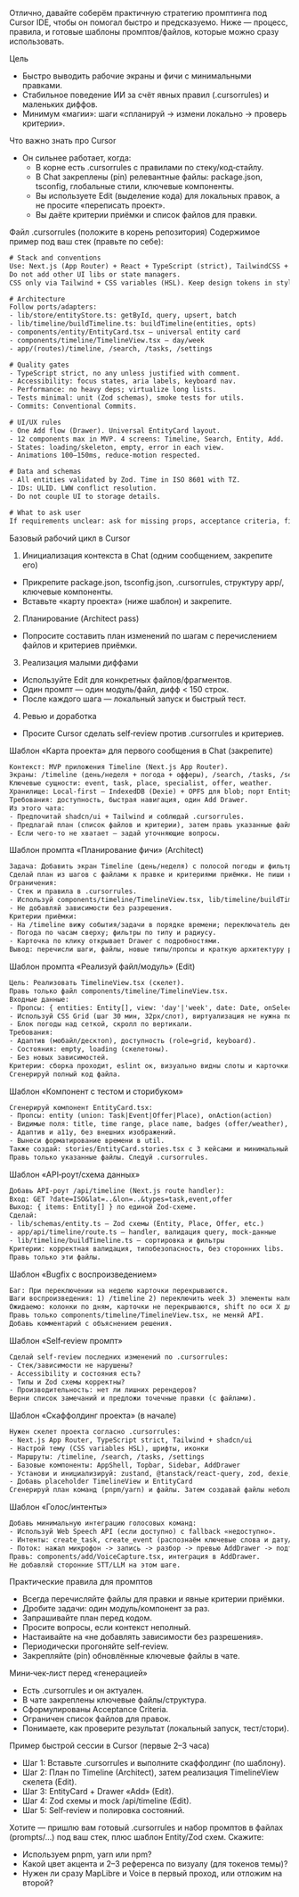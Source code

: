 Отлично, давайте соберём практичную стратегию промптинга под Cursor IDE, чтобы он помогал быстро и предсказуемо. Ниже — процесс, правила, и готовые шаблоны промптов/файлов, которые можно сразу использовать.

Цель
- Быстро выводить рабочие экраны и фичи с минимальными правками.
- Стабильное поведение ИИ за счёт явных правил (.cursorrules) и маленьких диффов.
- Минимум «магии»: шаги «спланируй → измени локально → проверь критерии».

Что важно знать про Cursor
- Он сильнее работает, когда:
  - В корне есть .cursorrules с правилами по стеку/код‑стайлу.
  - В Chat закреплены (pin) релевантные файлы: package.json, tsconfig, глобальные стили, ключевые компоненты.
  - Вы используете Edit (выделение кода) для локальных правок, а не просите «переписать проект».
  - Вы даёте критерии приёмки и список файлов для правки.

Файл .cursorrules (положите в корень репозитория)
Содержимое пример под ваш стек (правьте по себе):
```txt
# Stack and conventions
Use: Next.js (App Router) + React + TypeScript (strict), TailwindCSS + shadcn/ui (Radix), Zustand, TanStack Query, Zod, date-fns-tz, Dexie (IndexedDB) + OPFS for blobs, MapLibre GL, Umami analytics.
Do not add other UI libs or state managers.
CSS only via Tailwind + CSS variables (HSL). Keep design tokens in styles/globals.css.

# Architecture
Follow ports/adapters:
- lib/store/entityStore.ts: getById, query, upsert, batch
- lib/timeline/buildTimeline.ts: buildTimeline(entities, opts)
- components/entity/EntityCard.tsx — universal entity card
- components/timeline/TimelineView.tsx — day/week
- app/(routes)/timeline, /search, /tasks, /settings

# Quality gates
- TypeScript strict, no any unless justified with comment.
- Accessibility: focus states, aria labels, keyboard nav.
- Performance: no heavy deps; virtualize long lists.
- Tests minimal: unit (Zod schemas), smoke tests for utils.
- Commits: Conventional Commits.

# UI/UX rules
- One Add flow (Drawer). Universal EntityCard layout.
- 12 components max in MVP. 4 screens: Timeline, Search, Entity, Add.
- States: loading/skeleton, empty, error in each view.
- Animations 100–150ms, reduce-motion respected.

# Data and schemas
- All entities validated by Zod. Time in ISO 8601 with TZ.
- IDs: ULID. LWW conflict resolution.
- Do not couple UI to storage details.

# What to ask user
If requirements unclear: ask for missing props, acceptance criteria, file paths. Never invent APIs.
```

Базовый рабочий цикл в Cursor
1) Инициализация контекста в Chat (одним сообщением, закрепите его)
- Прикрепите package.json, tsconfig.json, .cursorrules, структуру app/, ключевые компоненты.
- Вставьте «карту проекта» (ниже шаблон) и закрепите.

2) Планирование (Architect pass)
- Попросите составить план изменений по шагам с перечислением файлов и критериев приёмки.

3) Реализация малыми диффами
- Используйте Edit для конкретных файлов/фрагментов.
- Один промпт — один модуль/файл, дифф < 150 строк.
- После каждого шага — локальный запуск и быстрый тест.

4) Ревью и доработка
- Просите Cursor сделать self‑review против .cursorrules и критериев.

Шаблон «Карта проекта» для первого сообщения в Chat (закрепите)
```txt
Контекст: MVP приложения Timeline (Next.js App Router).
Экраны: /timeline (день/неделя + погода + офферы), /search, /tasks, /settings.
Ключевые сущности: event, task, place, specialist, offer, weather.
Хранилище: Local-first — IndexedDB (Dexie) + OPFS для blob; порт EntityStore скрывает детали.
Требования: доступность, быстрая навигация, один Add Drawer.
Из этого чата: 
- Предпочитай shadcn/ui + Tailwind и соблюдай .cursorrules.
- Предлагай план (список файлов и критерии), затем правь указанные файлы.
- Если чего-то не хватает — задай уточняющие вопросы.
```

Шаблон промпта «Планирование фичи» (Architect)
```txt
Задача: Добавить экран Timeline (день/неделя) с полосой погоды и фильтрами.
Сделай план из шагов с файлами к правке и критериями приёмки. Не пиши код пока.
Ограничения: 
- Стек и правила в .cursorrules. 
- Используй components/timeline/TimelineView.tsx, lib/timeline/buildTimeline.ts, components/entity/EntityCard.tsx. 
- Не добавляй зависимости без разрешения.
Критерии приёмки:
- На /timeline вижу события/задачи в порядке времени; переключатель день/неделя.
- Погода по часам сверху; фильтры по типу и радиусу.
- Карточка по клику открывает Drawer с подробностями.
Вывод: перечисли шаги, файлы, новые типы/пропсы и краткую архитектуру рендера.
```

Шаблон промпта «Реализуй файл/модуль» (Edit)
```txt
Цель: Реализовать TimelineView.tsx (скелет).
Правь только файл components/timeline/TimelineView.tsx.
Входные данные:
- Пропсы: { entities: Entity[], view: 'day'|'week', date: Date, onSelect(entityId) }
- Используй CSS Grid (шаг 30 мин, 32px/слот), виртуализация не нужна пока.
- Блок погоды над сеткой, скролл по вертикали.
Требования:
- Адаптив (мобайл/десктоп), доступность (role=grid, keyboard).
- Состояния: empty, loading (скелетоны).
- Без новых зависимостей.
Критерии: сборка проходит, eslint ок, визуально видны слоты и карточки.
Сгенерируй полный код файла.
```

Шаблон «Компонент с тестом и сторибуком»
```txt
Сгенерируй компонент EntityCard.tsx:
- Пропсы: entity (union: Task|Event|Offer|Place), onAction(action)
- Видимые поля: title, time range, place name, badges (offer/weather), действия (Add, Route, Copy promo)
- Адаптив и a11y, без внешних изображений.
- Вынеси форматирование времени в util.
Также создай: stories/EntityCard.stories.tsx с 3 кейсами и минимальный тест utils/timeRange.test.ts.
Правь только указанные файлы. Следуй .cursorrules.
```

Шаблон «API‑роут/схема данных»
```txt
Добавь API-роут /api/timeline (Next.js route handler):
Вход: GET ?date=ISO&lat=..&lon=..&types=task,event,offer
Выход: { items: Entity[] } по единой Zod-схеме.
Сделай:
- lib/schemas/entity.ts — Zod схемы (Entity, Place, Offer, etc.)
- app/api/timeline/route.ts — handler, валидация query, mock-данные
- lib/timeline/buildTimeline.ts — сортировка и фильтры
Критерии: корректная валидация, типобезопасность, без сторонних libs.
Правь только эти файлы.
```

Шаблон «Bugfix с воспроизведением»
```txt
Баг: При переключении на неделю карточки перекрываются.
Шаги воспроизведения: 1) /timeline 2) переключить week 3) элементы налезают.
Ожидаемо: колонки по дням, карточки не перекрываются, shift по оси X для коллизий.
Правь только components/timeline/TimelineView.tsx, не меняй API.
Добавь комментарий с объяснением решения.
```

Шаблон «Self‑review промпт»
```txt
Сделай self-review последних изменений по .cursorrules:
- Стек/зависимости не нарушены?
- Accessibility и состояния есть?
- Типы и Zod схемы корректны?
- Производительность: нет ли лишних ререндеров?
Верни список замечаний и предложи точечные правки (с файлами).
```

Шаблон «Скаффолдинг проекта» (в начале)
```txt
Нужен скелет проекта согласно .cursorrules:
- Next.js App Router, TypeScript strict, Tailwind + shadcn/ui
- Настрой тему (CSS variables HSL), шрифты, иконки
- Маршруты: /timeline, /search, /tasks, /settings
- Базовые компоненты: AppShell, Topbar, Sidebar, AddDrawer
- Установи и инициализируй: zustand, @tanstack/react-query, zod, dexie, maplibre-gl, date-fns-tz, lucide-react
- Добавь placeholder TimelineView и EntityCard
Сгенерируй план команд (pnpm/yarn) и файлы. Затем создавай файлы небольшими порциями.
```

Шаблон «Голос/интенты»
```txt
Добавь минимальную интеграцию голосовых команд:
- Используй Web Speech API (если доступно) с fallback «недоступно».
- Интенты: create_task, create_event (распознаём ключевые слова и дату/время простым парсером)
- Поток: нажал микрофон -> запись -> разбор -> превью AddDrawer -> подтверждение -> создание сущности
Правь: components/add/VoiceCapture.tsx, интеграция в AddDrawer.
Не добавляй сторонние STT/LLM на этом шаге.
```

Практические правила для промптов
- Всегда перечисляйте файлы для правки и явные критерии приёмки.
- Дробите задачи: один модуль/компонент за раз.
- Запрашивайте план перед кодом.
- Просите вопросы, если контекст неполный.
- Настаивайте на «не добавлять зависимости без разрешения».
- Периодически прогоняйте self‑review.
- Закрепляйте (pin) обновлённые ключевые файлы в чате.

Мини‑чек‑лист перед «генерацией»
- Есть .cursorrules и он актуален.
- В чате закреплены ключевые файлы/структура.
- Сформулированы Acceptance Criteria.
- Ограничен список файлов для правок.
- Понимаете, как проверите результат (локальный запуск, тест/стори).

Пример быстрой сессии в Cursor (первые 2–3 часа)
- Шаг 1: Вставьте .cursorrules и выполните скаффолдинг (по шаблону).
- Шаг 2: План по Timeline (Architect), затем реализация TimelineView скелета (Edit).
- Шаг 3: EntityCard + Drawer «Add» (Edit).
- Шаг 4: Zod схемы и mock /api/timeline (Edit).
- Шаг 5: Self‑review и полировка состояний.

Хотите — пришлю вам готовый .cursorrules и набор промптов в файлах (prompts/…) под ваш стек, плюс шаблон Entity/Zod схем. Скажите:
- Используем pnpm, yarn или npm?
- Какой цвет акцента и 2–3 референса по визуалу (для токенов темы)?
- Нужен ли сразу MapLibre и Voice в первый проход, или отложим на второй?
